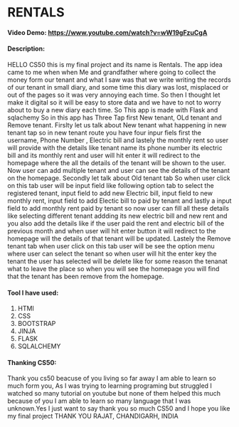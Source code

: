 # RENTALS
#### Video Demo:  <https://www.youtube.com/watch?v=wW19gFzuCgA>
#### Description:
HELLO CS50 this is my final project and its name is Rentals. The app idea came to me when when Me and grandfather where going to collect the money form our tenant and what I saw was that we write writing the records of our tenant in small diary, and some time this diary was lost, misplaced or out of the pages so it was very annoying each time. So then I thought let make it digital so it will be easy to store data and we have to not to worry about to buy a new diary each time. So This app is made with Flask and sqlachemy So in this app has Three Tap first New tenant, OLd tenant and Remove tenant. Firslty let us talk about New tenant what happening in new tenant tap so in new tenant route you have four inpur fiels first the username, Phone Number , Electric bill and lastely the monthly rent so user will provide with the details like tenant name its phone number its electric bill and its monthly rent and user will hit enter it will redirect to the homepage where the all the details of the tenant will be shown to the user. Now user can add multiple tenant and user can see the details of the tenant on the homepage. Secondly let talk about Old tenant tab So when user click on this tab user will be input field like following option tab to select the registered tenant, input field to add new Electric bill, input field to new monthly rent, input field to add Electic bill to paid by tenant and lastly a input field to add monthly rent paid by tenant so now user can fill all these details like selecting different tenant addding its new electric bill and new rent and you also add the details like if the user paid the rent and electric bill of the previous month and when user will hit enter button it will redirect to the homepage will the details of that tenant will be updated. Lastely the Remove tenant tab when user click on this tab user will be see the option menu where user can select the tenant so when user will hit the enter key the tenant the user has selected will be delete like for some reason the tenanat what to leave the place so when you will see the homepage you will find that the tenant has been remove from the homepage. 

#### Tool I have used:
1. HTMl 
2. CSS
3. BOOTSTRAP 
4. JINJA 
5. FLASK
6. SQLALCHEMY

#### Thanking CS50:
Thank you cs50 beacuse of you living so far away I am able to learn so much form you, As I was trying to learning programing but struggled I watched so many tutorial on youtube but none of them helped this much because of you I am able to learn so many language that I was unknown.Yes I just want to say thank you so much CS50 and I hope you like my final project THANK YOU RAJAT, CHANDIGARH, INDIA